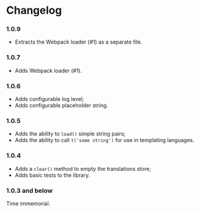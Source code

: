 # Changelog

### 1.0.9

-   Extracts the Webpack loader (#1) as a separate file.

### 1.0.7

-   Adds Webpack loader (#1).

### 1.0.6

-   Adds configurable log level;
-   Adds configurable placeholder string.

### 1.0.5

-   Adds the ability to `load()` simple string pairs;
-   Adds the ability to call `t('some string')` for use in templating languages.

### 1.0.4

-   Adds a `clear()` method to empty the translations store;
-   Adds basic tests to the library.

### 1.0.3 and below

Time immemorial.
